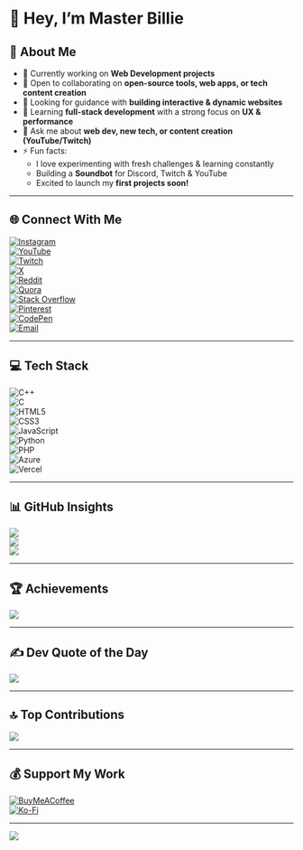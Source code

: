 # 👋 Hey, I’m Master Billie  

## 💫 About Me  
- 🔭 Currently working on **Web Development projects**  
- 👯 Open to collaborating on **open-source tools, web apps, or tech content creation**  
- 🤝 Looking for guidance with **building interactive & dynamic websites**  
- 🌱 Learning **full-stack development** with a strong focus on **UX & performance**  
- 💬 Ask me about **web dev, new tech, or content creation (YouTube/Twitch)**  
- ⚡ Fun facts:  
  - I love experimenting with fresh challenges & learning constantly  
  - Building a **Soundbot** for Discord, Twitch & YouTube  
  - Excited to launch my **first projects soon!**  

---

## 🌐 Connect With Me  
[![Instagram](https://img.shields.io/badge/Instagram-%23E4405F.svg?logo=Instagram&logoColor=white)](https://instagram.com/BobMasterBillie)  
[![YouTube](https://img.shields.io/badge/YouTube-%23FF0000.svg?logo=YouTube&logoColor=white)](https://youtube.com/@BobMasterBillie)  
[![Twitch](https://img.shields.io/badge/Twitch-%239146FF.svg?logo=Twitch&logoColor=white)](https://twitch.tv/BobMasterBillie)  
[![X](https://img.shields.io/badge/X-black.svg?logo=X&logoColor=white)](https://x.com/BobMasterBillie)  
[![Reddit](https://img.shields.io/badge/Reddit-%23FF4500.svg?logo=Reddit&logoColor=white)](https://reddit.com/user/BobMasterBillie)  
[![Quora](https://img.shields.io/badge/Quora-%23B92B27.svg?logo=Quora&logoColor=white)](https://quora.com/profile/BobMasterBillie)  
[![Stack Overflow](https://img.shields.io/badge/-Stackoverflow-FE7A16?logo=stack-overflow&logoColor=white)](https://stackoverflow.com/users/masterbillie)  
[![Pinterest](https://img.shields.io/badge/Pinterest-%23E60023.svg?logo=Pinterest&logoColor=white)](https://pinterest.com/BobMasterBillie)  
[![CodePen](https://img.shields.io/badge/Codepen-000000?logo=codepen&logoColor=white)](https://codepen.io/BobMasterBillie)  
[![Email](https://img.shields.io/badge/Email-D14836?logo=gmail&logoColor=white)](mailto:thebillybutcher007@gmail.com)  

---

## 💻 Tech Stack  
![C++](https://img.shields.io/badge/c++-%2300599C.svg?style=for-the-badge&logo=c%2B%2B&logoColor=white)  
![C](https://img.shields.io/badge/c-%2300599C.svg?style=for-the-badge&logo=c&logoColor=white)  
![HTML5](https://img.shields.io/badge/html5-%23E34F26.svg?style=for-the-badge&logo=html5&logoColor=white)  
![CSS3](https://img.shields.io/badge/css3-%231572B6.svg?style=for-the-badge&logo=css3&logoColor=white)  
![JavaScript](https://img.shields.io/badge/javascript-%23323330.svg?style=for-the-badge&logo=javascript&logoColor=%23F7DF1E)  
![Python](https://img.shields.io/badge/python-3670A0?style=for-the-badge&logo=python&logoColor=ffdd54)  
![PHP](https://img.shields.io/badge/php-%23777BB4.svg?style=for-the-badge&logo=php&logoColor=white)  
![Azure](https://img.shields.io/badge/azure-%230072C6.svg?style=for-the-badge&logo=microsoftazure&logoColor=white)  
![Vercel](https://img.shields.io/badge/vercel-%23000000.svg?style=for-the-badge&logo=vercel&logoColor=white)  

---

## 📊 GitHub Insights  
![](https://github-readme-stats.vercel.app/api?username=MasterBillyButcher&theme=dark&hide_border=false&include_all_commits=false&count_private=false)  
![](https://nirzak-streak-stats.vercel.app/?user=MasterBillyButcher&theme=dark&hide_border=false)  
![](https://github-readme-stats.vercel.app/api/top-langs/?username=MasterBillyButcher&theme=dark&hide_border=false&layout=compact)  

---

## 🏆 Achievements  
![](https://github-profile-trophy.vercel.app/?username=MasterBillyButcher&theme=radical&no-frame=false&no-bg=true&margin-w=4)  

---

## ✍️ Dev Quote of the Day  
![](https://quotes-github-readme.vercel.app/api?type=horizontal&theme=radical)  

---

## 🔝 Top Contributions  
![](https://github-contributor-stats.vercel.app/api?username=MasterBillyButcher&limit=5&theme=dark&combine_all_yearly_contributions=true)  

---

## 💰 Support My Work  
[![BuyMeACoffee](https://img.shields.io/badge/Buy%20Me%20a%20Coffee-ffdd00?style=for-the-badge&logo=buy-me-a-coffee&logoColor=black)](https://buymeacoffee.com/BobMasterBillie)  
[![Ko-Fi](https://img.shields.io/badge/Ko--fi-F16061?style=for-the-badge&logo=ko-fi&logoColor=white)](https://ko-fi.com/BobMasterBillie)  

---

[![](https://visitcount.itsvg.in/api?id=MasterBillyButcher&icon=0&color=1)](https://visitcount.itsvg.in)  

<!-- Optimized & styled version of the original README -->
